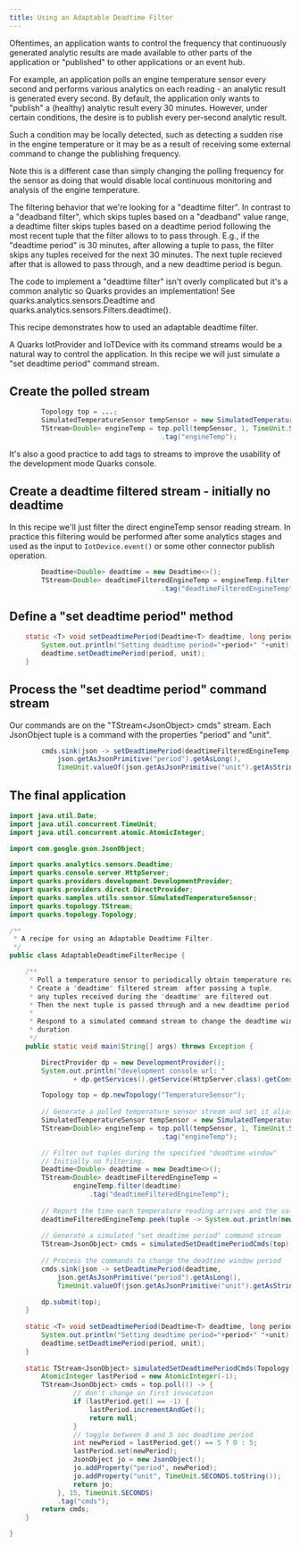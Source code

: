 ```yaml
---
title: Using an Adaptable Deadtime Filter
---
```


Oftentimes, an application wants to control the frequency that continuously generated analytic results are made available to other parts of the application or "published" to other applications or an event hub.

For example, an application polls an engine temperature sensor every second and performs various analytics on each reading - an analytic result is generated every second.  By default, the application only wants to "publish" a (healthy) analytic result every 30 minutes.  However, under certain conditions, the desire is to publish every per-second analytic result.

Such a condition may be locally detected, such as detecting a sudden rise in the engine temperature or it may be as a result of receiving some external command to change the publishing frequency.

Note this is a different case than simply changing the polling frequency for the sensor as doing that would disable local continuous monitoring and analysis of the engine temperature.

The filtering behavior that we're looking for a "deadtime filter".  In contrast to a "deadband filter", which skips tuples based on a "deadband" value range, a deadtime filter skips tuples based on a deadtime period following the most recent tuple that the filter allows to to pass through.  E.g., if the "deadtime period" is 30 minutes, after allowing a tuple to pass, the filter skips any tuples received for the next 30 minutes.  The next tuple recieved after that is allowed to pass through, and a new deadtime period is begun.

The code to implement a "deadtime filter" isn't overly complicated but it's a common analytic so Quarks provides an implementation!  See quarks.analytics.sensors.Deadtime and quarks.analytics.sensors.Filters.deadtime().

This recipe demonstrates how to used an adaptable deadtime filter.

A Quarks IotProvider and IoTDevice with its command streams would be a natural way to control the application.  In this recipe we will just simulate a "set deadtime period" command stream.

## Create the polled stream

```java
        Topology top = ...;
        SimulatedTemperatureSensor tempSensor = new SimulatedTemperatureSensor();
        TStream<Double> engineTemp = top.poll(tempSensor, 1, TimeUnit.SECONDS)
                                      .tag("engineTemp");
```

It's also a good practice to add tags to streams to improve the usability of the development mode Quarks console.

## Create a deadtime filtered stream - initially no deadtime

In this recipe we'll just filter the direct engineTemp sensor reading stream.  In practice this filtering would be performed after some analytics stages and used as the input to ``IotDevice.event()`` or some other connector publish operation.

```java
        Deadtime<Double> deadtime = new Deadtime<>();
        TStream<Double> deadtimeFilteredEngineTemp = engineTemp.filter(deadtime)
                                      .tag("deadtimeFilteredEngineTemp");
```

## Define a "set deadtime period" method

```java
    static <T> void setDeadtimePeriod(Deadtime<T> deadtime, long period, TimeUnit unit) {
        System.out.println("Setting deadtime period="+period+" "+unit);
        deadtime.setDeadtimePeriod(period, unit);
    }
```

## Process the "set deadtime period" command stream

Our commands are on the "TStream&lt;JsonObject&gt; cmds" stream.  Each JsonObject tuple is a command with the properties "period" and "unit".

```java
        cmds.sink(json -> setDeadtimePeriod(deadtimeFilteredEngineTemp,
            json.getAsJsonPrimitive("period").getAsLong(),
            TimeUnit.valueOf(json.getAsJsonPrimitive("unit").getAsString())));
```

## The final application

```java
import java.util.Date;
import java.util.concurrent.TimeUnit;
import java.util.concurrent.atomic.AtomicInteger;

import com.google.gson.JsonObject;

import quarks.analytics.sensors.Deadtime;
import quarks.console.server.HttpServer;
import quarks.providers.development.DevelopmentProvider;
import quarks.providers.direct.DirectProvider;
import quarks.samples.utils.sensor.SimulatedTemperatureSensor;
import quarks.topology.TStream;
import quarks.topology.Topology;

/**
 * A recipe for using an Adaptable Deadtime Filter.
 */
public class AdaptableDeadtimeFilterRecipe {

    /**
     * Poll a temperature sensor to periodically obtain temperature readings.
     * Create a "deadtime" filtered stream: after passing a tuple,
     * any tuples received during the "deadtime" are filtered out.
     * Then the next tuple is passed through and a new deadtime period begun.
     * 
     * Respond to a simulated command stream to change the deadtime window
     * duration.
     */
    public static void main(String[] args) throws Exception {

        DirectProvider dp = new DevelopmentProvider();
        System.out.println("development console url: "
                + dp.getServices().getService(HttpServer.class).getConsoleUrl());

        Topology top = dp.newTopology("TemperatureSensor");
        
        // Generate a polled temperature sensor stream and set it alias
        SimulatedTemperatureSensor tempSensor = new SimulatedTemperatureSensor();
        TStream<Double> engineTemp = top.poll(tempSensor, 1, TimeUnit.SECONDS)
                                      .tag("engineTemp");

        // Filter out tuples during the specified "deadtime window"
        // Initially no filtering.
        Deadtime<Double> deadtime = new Deadtime<>();
        TStream<Double> deadtimeFilteredEngineTemp =
                engineTemp.filter(deadtime)
                    .tag("deadtimeFilteredEngineTemp");
        
        // Report the time each temperature reading arrives and the value
        deadtimeFilteredEngineTemp.peek(tuple -> System.out.println(new Date() + " temp=" + tuple));
        
        // Generate a simulated "set deadtime period" command stream
        TStream<JsonObject> cmds = simulatedSetDeadtimePeriodCmds(top);
        
        // Process the commands to change the deadtime window period
        cmds.sink(json -> setDeadtimePeriod(deadtime,
            json.getAsJsonPrimitive("period").getAsLong(),
            TimeUnit.valueOf(json.getAsJsonPrimitive("unit").getAsString())));

        dp.submit(top);
    }
    
    static <T> void setDeadtimePeriod(Deadtime<T> deadtime, long period, TimeUnit unit) {
        System.out.println("Setting deadtime period="+period+" "+unit);
        deadtime.setDeadtimePeriod(period, unit);
    }
    
    static TStream<JsonObject> simulatedSetDeadtimePeriodCmds(Topology top) {
        AtomicInteger lastPeriod = new AtomicInteger(-1);
        TStream<JsonObject> cmds = top.poll(() -> {
                // don't change on first invocation
                if (lastPeriod.get() == -1) {
                    lastPeriod.incrementAndGet();
                    return null;
                }
                // toggle between 0 and 5 sec deadtime period
                int newPeriod = lastPeriod.get() == 5 ? 0 : 5;
                lastPeriod.set(newPeriod);
                JsonObject jo = new JsonObject();
                jo.addProperty("period", newPeriod);
                jo.addProperty("unit", TimeUnit.SECONDS.toString());
                return jo;
            }, 15, TimeUnit.SECONDS)
            .tag("cmds");
        return cmds;
    }

}

```
